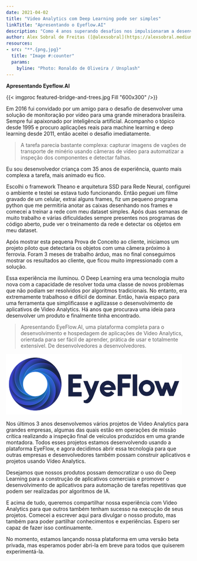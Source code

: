 ```yaml
---
date: 2021-04-02
title: "Video Analytics com Deep Learning pode ser simples"
linkTitle: "Apresentando o Eyeflow.AI"
description: "Como 4 anos superando desafios nos impulsionaram a desenvolver uma grande ferramenta"
author: Alex Sobral de Freitas ([@alexsobral](https://alexsobral.medium.com))
resources:
- src: "**.{png,jpg}"
  title: "Image #:counter"
  params:
    byline: "Photo: Ronaldo de Oliveira / Unsplash"
---
```


**Apresentando Eyeflow.AI**

{{< imgproc featured-bridge-and-trees.jpg Fill "600x300" />}}

Em 2016 fui convidado por um amigo para o desafio de desenvolver uma solução de monitoração por vídeo para uma grande mineradora brasileira. Sempre fui apaixonado por inteligência artificial. Acompanho o tópico desde 1995 e procuro aplicações reais para machine learning e deep learning desde 2011, então aceitei o desafio imediatamente.

> A tarefa parecia bastante complexa: capturar imagens de vagões de transporte de minério usando câmeras de vídeo para automatizar a inspeção dos componentes e detectar falhas.

Eu sou desenvolvedor criança com 35 anos de experiência, quanto mais complexa a tarefa, mais animado eu fico.

Escolhi o framework Theano e arquitetura SSD para Rede Neural, configurei o ambiente e testei se estava tudo funcionando. Então peguei um filme gravado de um celular, extraí alguns frames, fiz um pequeno programa python que me permitiria anotar as caixas desenhando nos frames e comecei a treinar a rede com meu dataset simples. Após duas semanas de muito trabalho e várias dificuldades sempre presentes nos programas de código aberto, pude ver o treinamento da rede e detectar os objetos em meu dataset.

Após mostrar esta pequena Prova de Conceito ao cliente, iniciamos um projeto piloto que detectaria os objetos com uma câmera próximo à ferrovia. Foram 3 meses de trabalho árduo, mas no final conseguimos mostrar os resultados ao cliente, que ficou muito impressionado com a solução.

Essa experiência me iluminou. O Deep Learning era uma tecnologia muito nova com a capacidade de resolver toda uma classe de novos problemas que não podiam ser resolvidos por algoritmos tradicionais. No entanto, era extremamente trabalhoso e difícil de dominar. Então, havia espaço para uma ferramenta que simplificasse e agilizasse o desenvolvimento de aplicativos de Video Analytics. Há anos que procurava uma ideia para desenvolver um produto e finalmente tinha encontrado.

> Apresentando EyeFlow.AI, uma plataforma completa para o desenvolvimento e hospedagem de aplicações de Video Analytics, orientada para ser fácil de aprender, prática de usar e totalmente extensível. De desenvolvedores a desenvolvedores.

![Eyeflow.AI](/logo-eyeflow-wide.png)

Nos últimos 3 anos desenvolvemos vários projetos de Video Analytics para grandes empresas, algumas das quais estão em operações de missão crítica realizando a inspeção final de veículos produzidos em uma grande montadora. Todos esses projetos estamos desenvolvendo usando a plataforma EyeFlow, e agora decidimos abrir essa tecnologia para que outras empresas e desenvolvedores também possam construir aplicativos e projetos usando Vídeo Analytics.

Desejamos que nossos produtos possam democratizar o uso do Deep Learning para a construção de aplicativos comerciais e promover o desenvolvimento de aplicativos para automação de tarefas repetitivas que podem ser realizadas por algoritmos de IA.

E acima de tudo, queremos compartilhar nossa experiência com Video Analytics para que outros também tenham sucesso na execução de seus projetos. Comecei a escrever aqui para divulgar o nosso produto, mas também para poder partilhar conhecimentos e experiências. Espero ser capaz de fazer isso continuamente.

No momento, estamos lançando nossa plataforma em uma versão beta privada, mas esperamos poder abri-la em breve para todos que quiserem experimentá-la.
